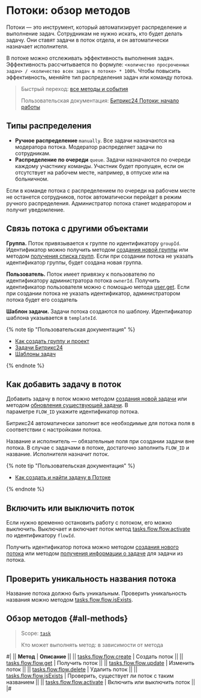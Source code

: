 # Потоки: обзор методов

Потоки — это инструмент, который автоматизирует распределение и выполнение задач. Сотрудникам не нужно искать, кто будет делать задачу. Они ставят задачи в поток отдела, и он автоматически назначает исполнителя.

В потоке можно отслеживать эффективность выполнения задач. Эффективность рассчитывается по формуле: `<количество просроченных задач> / <количество всех задач в потоке> * 100%`. Чтобы повысить эффективность, меняйте тип распределения задач или команду потока.

> Быстрый переход: [все методы и события](#all-methods) 
> 
> Пользовательская документация: [Битрикс24 Потоки: начало работы](https://helpdesk.bitrix24.ru/open/21307026/) 

## Типы распределения

- **Ручное распределение** `manually`. Все задачи назначаются на модератора потока. Модератор распределяет задачи по сотрудникам.
- **Распределение по очереди** `queue`. Задачи назначаются по очереди каждому участнику команды. Участник будет пропущен, если он отсутствует на рабочем месте, например, в отпуске или на больничном.

Если в команде потока с распределением по очереди на рабочем месте не останется сотрудников, поток автоматически перейдет в режим ручного распределения. Администратор потока станет модератором и получит уведомление.

## Связь потока с другими объектами

**Группа.** Поток привязывается к группе по идентификатору `groupId`. Идентификатор можно получить методом [создания новой группы](../../sonet-group/sonet-group-create.md) или методом [получения списка групп](../../sonet-group/socialnetwork-api-workgroup-list.md). Если при создании потока не указать идентификатор группы, будет создана новая группа.

**Пользователь.** Поток имеет привязку к пользователю по идентификатору администратора потока `ownerId`. Получить идентификатор пользователя можно с помощью метода [user.get](../../user/user-get.md). Если при создании потока не указать идентификатор, администратором потока будет его создатель

**Шаблон задачи.** Задачи потока создаются по шаблону. Идентификатор шаблона указывается в `templateId`.

{% note tip "Пользовательская документация" %}

- [Как создать группу и проект](https://helpdesk.bitrix24.ru/open/22699004/)
- [Задачи Битрикс24](https://helpdesk.bitrix24.ru/open/17962166/)
- [Шаблоны задач](https://helpdesk.bitrix24.ru/open/17869536/)

{% endnote %}

## Как добавить задачу в поток

Добавить задачу в поток можно методом [создания новой задачи](../tasks-task-add.md) или методом [обновления существующей задачи](../tasks-task-update.md). В параметре `FLOW_ID` укажите идентификатор потока.

Битрикс24 автоматически заполнит все необходимые для потока поля в соответствии с настройками потока.

Название и исполнитель — обязательные поля при создании задачи вне потока. В случае с задачами в потоке, достаточно заполнить `FLOW_ID` и название. Исполнителя назначит поток.

{% note tip "Пользовательская документация" %}

- [Как создать и найти задачу в Потоке](https://helpdesk.bitrix24.ru/open/21307012/)

{% endnote %}

## Включить или выключить поток

Если нужно временно остановить работу с потоком, его можно выключить. Выключает и включает поток метод [tasks.flow.flow.activate](./tasks-flow-flow-activate.md) по идентификатору `flowId`. 

Получить идентификатор потока можно методом [создания нового потока](./tasks-flow-flow-create.md) или методом [получения информации о задаче](../tasks-task-get.md) для задачи из потока.

## Проверить уникальность названия потока

Название потока должно быть уникальным. Проверить уникальность названия можно методом [tasks.flow.flow.isExists](./tasks-flow-flow-is-exists.md).

## Обзор методов {#all-methods}

> Scope: [`task`](../../scopes/permissions.md)
>
> Кто может выполнять метод: в зависимости от метода

#|
|| **Метод** | **Описание** ||
|| [tasks.flow.flow.create](./tasks-flow-flow-create.md) | Создать поток ||
|| [tasks.flow.flow.get](./tasks-flow-flow-get.md) | Получить поток ||
|| [tasks.flow.flow.update](./tasks-flow-flow-update.md) | Изменить поток ||
|| [tasks.flow.flow.delete](./tasks-flow-flow-delete.md) | Удалить поток ||
|| [tasks.flow.flow.isExists](./tasks-flow-flow-is-exists.md) | Проверить, существует ли поток с таким названием ||
|| [tasks.flow.flow.activate](./tasks-flow-flow-activate.md) | Включить или выключить поток ||
|#